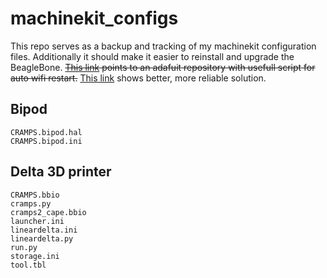 # machinekit_configs
This repo serves as a backup and tracking of my machinekit configuration files.
Additionally it should make it easier to reinstall and upgrade the BeagleBone.
~~[This link](https://github.com/adafruit/wifi-reset.git) points to an adafuit
repository with usefull script for auto wifi restart.~~
[This link](https://www.digikey.de/en/maker/blogs/2017/how-to-setup-wifi-on-the-beaglebone-black-wireless)
shows better, more reliable solution.

## Bipod
```
CRAMPS.bipod.hal
CRAMPS.bipod.ini
```
## Delta 3D printer
```
CRAMPS.bbio
cramps.py
cramps2_cape.bbio
launcher.ini
lineardelta.ini
lineardelta.py
run.py
storage.ini
tool.tbl
```
